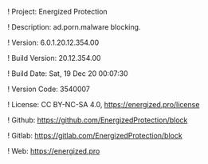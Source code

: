 ! Project: Energized Protection

! Description: ad.porn.malware blocking.

! Version: 6.0.1.20.12.354.00

! Build Version: 20.12.354.00

! Build Date: Sat, 19 Dec 20 00:07:30

! Version Code: 3540007

! License: CC BY-NC-SA 4.0, https://energized.pro/license

! Github: https://github.com/EnergizedProtection/block

! Gitlab: https://gitlab.com/EnergizedProtection/block


! Web: https://energized.pro
